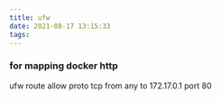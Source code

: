 ```yaml
---
title: ufw
date: 2021-08-17 13:15:33
tags:
---
```


### for mapping docker http
ufw route allow proto tcp from any to 172.17.0.1 port 80

